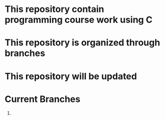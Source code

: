 # This repository contain programming course work using C

# This repository is organized through branches

# This repository will be updated

# Current Branches
  1. 
